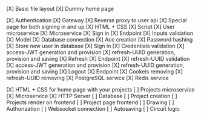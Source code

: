 [X] Basic file layout
[X] Dummy home page

[X] Authentication
    [X] Gateway
        [X] Reverse proxy to user api
    [X] Special page for both signing in and up
        [X] HTML + CSS
        [X] Script
    [X] User microservice
        [X] Microservice
        [X] Sign in
            [X] Endpoint
            [X] Inputs validation
            [X] Model
                [X] Database connection
                [X] Acc creation
                    [X] Password hashing
                    [X] Store new user in database
                [X] Sign in
                    [X] Credentials validation
            [X] access-JWT generation and provision
            [X] refresh-UUID generation, provision and saving
        [X] Refresh
            [X] Endpoint
            [X] refresh-UUID validation
            [X] access-JWT generation and provision
            [X] refresh-UUID generation, provision and saving
        [X] Logout
            [X] Endpoint
            [X] Cookeis removing
            [X] refresh-UUID removing
    [X] PostgreSQL service
    [X] Redis service

[X] HTML + CSS for home page with your projects
[ ] Projects microservice
    [X] Microservice
    [X] HTTP Server
    [ ] Database
    [ ] Project creation
[ ] Projects render on frontend
[ ] Project page frontend
[ ] Drawing
[ ] Authorization
[ ] Websocket connection
[ ] Autosaving
[ ] Circuit logic